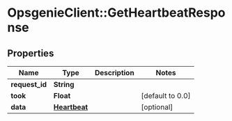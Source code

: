 # OpsgenieClient::GetHeartbeatResponse

## Properties
Name | Type | Description | Notes
------------ | ------------- | ------------- | -------------
**request_id** | **String** |  | 
**took** | **Float** |  | [default to 0.0]
**data** | [**Heartbeat**](Heartbeat.md) |  | [optional] 



